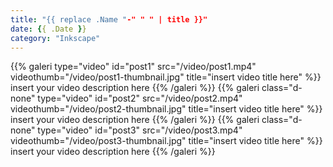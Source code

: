 ```yaml
---
title: "{{ replace .Name "-" " " | title }}"
date: {{ .Date }}
category: "Inkscape"
---
```

<div class="lightgallery">
{{% galeri type="video" id="post1" src="/video/post1.mp4"  videothumb="/video/post1-thumbnail.jpg" title="insert video title here" %}}
insert your video description here
{{% /galeri %}}
{{% galeri class="d-none" type="video" id="post2" src="/video/post2.mp4"  videothumb="/video/post2-thumbnail.jpg" title="insert video title here" %}}
insert your video description here
{{% /galeri %}}
{{% galeri class="d-none" type="video" id="post3" src="/video/post3.mp4"  videothumb="/video/post3-thumbnail.jpg" title="insert video title here" %}}
insert your video description here
{{% /galeri %}}
</div>